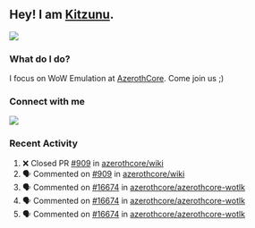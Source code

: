 ## Hey! I am [Kitzunu](https://Github.com/Kitzunu).

<!--<a href="https://github-readme-stats.kitzunu.vercel.app/api?username=Kitzunu&show_icons=true&theme=dark">
  <img align="center" src="https://github-readme-stats.kitzunu.vercel.app/api?username=Kitzunu&show_icons=true&theme=dark" />
</a>-->
<a href="https://github-readme-stats.kitzunu.vercel.app/api?username=Kitzunu&show_icons=true&theme=dark">
  <img align="center" src="https://github-readme-stats.vercel.app/api/top-langs/?username=Kitzunu&layout=compact&theme=dark" />
</a>

### What do I do?

I focus on WoW Emulation at [AzerothCore](https://Github.com/AzerothCore). Come join us ;)

### Connect with me
[![](https://img.shields.io/badge/AzerothCore%20Discord-Connect%20with%20me!-green)](https://discord.com/invite/gkt4y2x)

### Recent Activity

<!--START_SECTION:activity-->
1. ❌ Closed PR [#909](https://github.com/azerothcore/wiki/pull/909) in [azerothcore/wiki](https://github.com/azerothcore/wiki)
2. 🗣 Commented on [#909](https://github.com/azerothcore/wiki/pull/909#issuecomment-1634214265) in [azerothcore/wiki](https://github.com/azerothcore/wiki)
3. 🗣 Commented on [#16674](https://github.com/azerothcore/azerothcore-wotlk/issues/16674#issuecomment-1629703296) in [azerothcore/azerothcore-wotlk](https://github.com/azerothcore/azerothcore-wotlk)
4. 🗣 Commented on [#16674](https://github.com/azerothcore/azerothcore-wotlk/issues/16674#issuecomment-1629048722) in [azerothcore/azerothcore-wotlk](https://github.com/azerothcore/azerothcore-wotlk)
5. 🗣 Commented on [#16674](https://github.com/azerothcore/azerothcore-wotlk/issues/16674#issuecomment-1627656308) in [azerothcore/azerothcore-wotlk](https://github.com/azerothcore/azerothcore-wotlk)
<!--END_SECTION:activity-->
